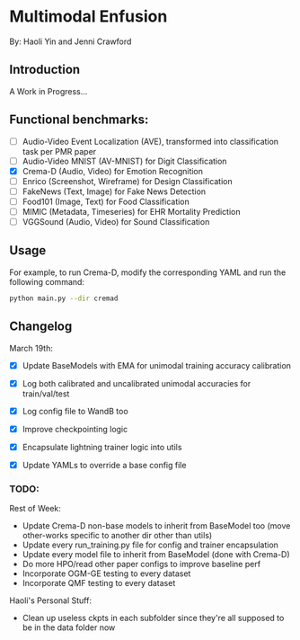 # Multimodal Enfusion

By: Haoli Yin and Jenni Crawford

## Introduction

A Work in Progress...

## Functional benchmarks: 
- [ ] Audio-Video Event Localization (AVE), transformed into classification task per PMR paper
- [ ] Audio-Video MNIST (AV-MNIST) for Digit Classification
- [X] Crema-D (Audio, Video) for Emotion Recognition
- [ ] Enrico (Screenshot, Wireframe) for Design Classification
- [ ] FakeNews (Text, Image) for Fake News Detection
- [ ] Food101 (Image, Text) for Food Classification
- [ ] MIMIC (Metadata, Timeseries) for EHR Mortality Prediction
- [ ] VGGSound (Audio, Video) for Sound Classification

## Usage

For example, to run Crema-D, modify the corresponding YAML and run the following command:
```bash
python main.py --dir cremad
```

## Changelog

March 19th:
- [x] Update BaseModels with EMA for unimodal training accuracy calibration
- [x] Log both calibrated and uncalibrated unimodal accuracies for train/val/test
- [x] Log config file to WandB too
- [x] Improve checkpointing logic
- [x] Encapsulate lightning trainer logic into utils
- [x] Update YAMLs to override a base config file


### TODO: 

Rest of Week:
- Update Crema-D non-base models to inherit from BaseModel too (move other-works specific to another dir other than utils)
- Update every run_training.py file for config and trainer encapsulation
- Update every model file to inherit from BaseModel (done with Crema-D)
- Do more HPO/read other paper configs to improve baseline perf
- Incorporate OGM-GE testing to every dataset
- Incorporate QMF testing to every dataset

Haoli's Personal Stuff: 
- Clean up useless ckpts in each subfolder since they're all supposed to be in the data folder now
